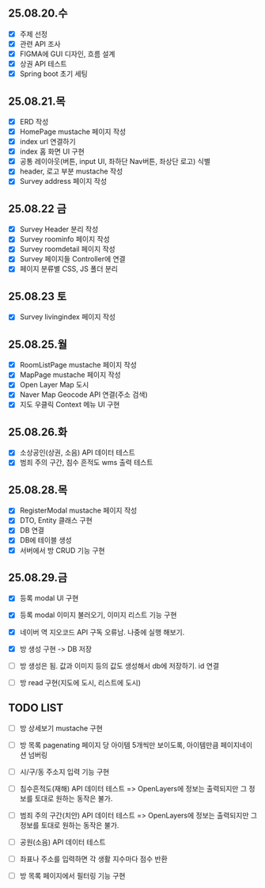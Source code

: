 ## 25.08.20.수
- [x] 주제 선정
- [x] 관련 API 조사
- [x] FIGMA에 GUI 디자인, 흐름 설계
- [x] 상권 API 테스트
- [x] Spring boot 초기 세팅

## 25.08.21.목
- [x] ERD 작성
- [x] HomePage mustache 페이지 작성
- [x] index url 연결하기
- [x] index 홈 화면 UI 구현
- [x] 공통 레이아웃(버튼, input UI, 좌하단 Nav버튼, 좌상단 로고) 식별
- [x] header, 로고 부분 mustache 작성
- [x] Survey address 페이지 작성

## 25.08.22 금
- [x] Survey Header 분리 작성
- [x] Survey roominfo 페이지 작성
- [x] Survey roomdetail 페이지 작성
- [x] Survey 페이지들 Controller에 연결
- [x] 페이지 분류별 CSS, JS 폴더 분리

## 25.08.23 토
- [x] Survey livingindex 페이지 작성

## 25.08.25.월
- [x] RoomListPage mustache 페이지 작성
- [x] MapPage mustache 페이지 작성
- [x] Open Layer Map 도시
- [x] Naver Map Geocode API 연결(주소 검색)
- [x] 지도 우클릭 Context 메뉴 UI 구현

## 25.08.26.화
- [x] 소상공인(상권, 소음) API 데이터 테스트
- [x] 범죄 주의 구간, 침수 흔적도 wms 출력 테스트

## 25.08.28.목
- [x] RegisterModal mustache 페이지 작성
- [x] DTO, Entity 클래스 구현
- [x] DB 연결
- [x] DB에 테이블 생성
- [x] 서버에서 방 CRUD 기능 구현

## 25.08.29.금
- [x] 등록 modal UI 구현
- [x] 등록 modal 이미지 불러오기, 이미지 리스트 기능 구현
- [x] 네이버 역 지오코드 API 구독 오류남. 나중에 실행 해보기.
- [x] 방 생성 구현 -> DB 저장

- [ ] 방 생성은 됨. 값과 이미지 등의 값도 생성해서 db에 저장하기. id 연결
- [ ] 방 read 구현(지도에 도시, 리스트에 도시)




## TODO LIST
- [ ] 방 상세보기 mustache 구현
- [ ] 방 목록 pagenating 페이지 당 아이템 5개씩만 보이도록, 아이템만큼 페이지네이션 넘버링
- [ ] 시/구/동 주소지 입력 기능 구현

- [ ] 침수흔적도(재해) API 데이터 테스트 => OpenLayers에 정보는 출력되지만 그 정보를 토대로 원하는 동작은 불가.
- [ ] 범죄 주의 구간(치안) API 데이터 테스트 => OpenLayers에 정보는 출력되지만 그 정보를 토대로 원하는 동작은 불가.
- [ ] 공원(소음) API 데이터 테스트
- [ ] 좌표나 주소를 입력하면 각 생활 지수마다 점수 반환
- [ ] 방 목록 페이지에서 필터링 기능 구현
